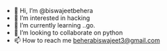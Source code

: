 - 👋 Hi, I’m @biswajeetbehera
- 👀 I’m interested in hacking
- 🌱 I’m currently learning ..go.
- 💞️ I’m looking to collaborate on python
- 📫 How to reach me beherabiswajeet3@gmail.com

<!---
biswajeetbehera/biswajeetbehera is a ✨ special ✨ repository because its `README.md` (this file) appears on your GitHub profile.
You can click the Preview link to take a look at your changes.
--->
